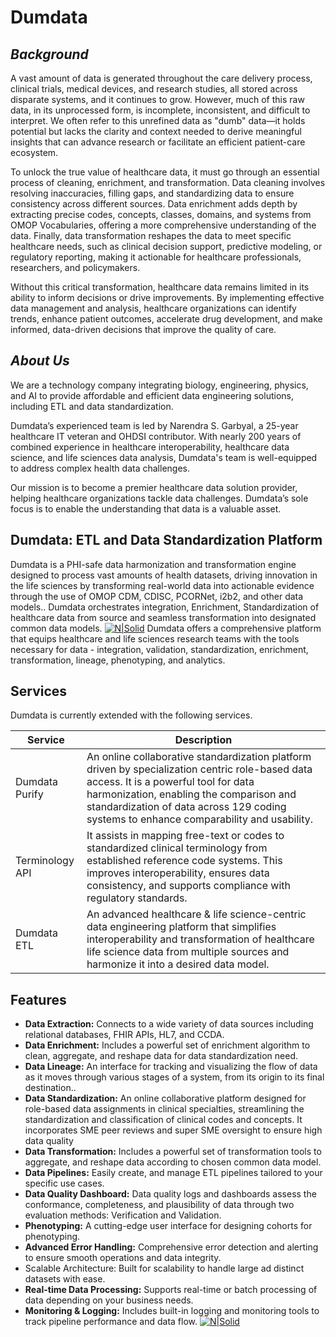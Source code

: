 # Dumdata
## _Background_
A vast amount of data is generated throughout the care delivery process, clinical trials, medical devices, and research studies, all stored across disparate systems, and it continues to grow. However, much of this raw data, in its unprocessed form, is incomplete, inconsistent, and difficult to interpret. We often refer to this unrefined data as "dumb" data—it holds potential but lacks the clarity and context needed to derive meaningful insights that can advance research or facilitate an efficient patient-care ecosystem.

To unlock the true value of healthcare data, it must go through an essential process of cleaning, enrichment, and transformation. Data cleaning involves resolving inaccuracies, filling gaps, and standardizing data to ensure consistency across different sources. Data enrichment adds depth by extracting precise codes, concepts, classes, domains, and systems from OMOP Vocabularies, offering a more comprehensive understanding of the data. Finally, data transformation reshapes the data to meet specific healthcare needs, such as clinical decision support, predictive modeling, or regulatory reporting, making it actionable for healthcare professionals, researchers, and policymakers.

Without this critical transformation, healthcare data remains limited in its ability to inform decisions or drive improvements. By implementing effective data management and analysis, healthcare organizations can identify trends, enhance patient outcomes, accelerate drug development, and make informed, data-driven decisions that improve the quality of care.

## _About Us_
We are a technology company integrating biology, engineering, physics, and AI to provide affordable and efficient data engineering solutions, including ETL and data standardization.

Dumdata’s experienced team is led by Narendra S. Garbyal, a 25-year healthcare IT veteran and OHDSI contributor. With nearly 200 years of combined experience in healthcare interoperability, healthcare data science, and life sciences data analysis, Dumdata's team is well-equipped to address complex health data challenges.

Our mission is to become a premier healthcare data solution provider, helping healthcare organizations tackle data challenges. Dumdata’s sole focus is to enable the understanding that data is a valuable asset.

## Dumdata: ETL and Data Standardization Platform
Dumdata is a PHI-safe data harmonization and transformation engine designed to process vast amounts of health datasets, driving innovation in the life sciences by transforming real-world data into actionable evidence through the use of OMOP CDM, CDISC, PCORNet, i2b2, and other data models.. Dumdata orchestrates integration, Enrichment, Standardization of healthcare data from source and seamless transformation into designated common data models. 
[![N|Solid](https://dumdata.tech/img/img/process.png)](https://dumdata.tech/solutions/dumdata-etl)
Dumdata offers a comprehensive platform that equips healthcare and life sciences research teams with the tools necessary for data - integration, validation, standardization, enrichment, transformation, lineage, phenotyping, and analytics. 

## Services

Dumdata is currently extended with the following services.

| Service | Description |
| ------ | ------ |
| Dumdata Purify |  An online collaborative standardization platform driven by specialization centric role-based data access. It is a powerful tool for data harmonization, enabling the comparison and standardization of data across 129 coding systems to enhance comparability and usability. |
| Terminology API | It assists in mapping free-text or codes to standardized clinical terminology from established reference code systems. This improves interoperability, ensures data consistency, and supports compliance with regulatory standards.|
| Dumdata ETL | An advanced healthcare & life science-centric data engineering platform that simplifies interoperability and transformation of healthcare life science data from multiple sources and harmonize it into a desired data model.|

## Features

- **Data Extraction:** Connects to a wide variety of data sources including relational databases, FHIR APIs, HL7, and CCDA.
- **Data Enrichment:** Includes a powerful set of enrichment algorithm to clean, aggregate, and reshape data for data standardization need. 
- **Data Lineage:** An interface for tracking and visualizing the flow of data as it moves through various stages of a system, from its origin to its final destination..
- **Data Standardization:** An online collaborative platform designed for role-based data assignments in clinical specialties, streamlining the standardization and classification of clinical codes and concepts. It incorporates SME peer reviews and super SME oversight to ensure high data quality
- **Data Transformation:** Includes a powerful set of transformation tools to aggregate, and reshape data according to chosen common data model.
- **Data Pipelines:** Easily create, and manage ETL pipelines tailored to your specific use cases.
- **Data Quality Dashboard:** Data quality logs and dashboards assess the conformance, completeness, and plausibility of data through two evaluation methods: Verification and Validation.
- **Phenotyping:** A cutting-edge user interface for designing cohorts for phenotyping.
- **Advanced Error Handling:** Comprehensive error detection and alerting to ensure smooth operations and data integrity.
- Scalable Architecture: Built for scalability to handle large ad distinct datasets with ease.
- **Real-time Data Processing:** Supports real-time or batch processing of data depending on your business needs.
- **Monitoring & Logging:** Includes built-in logging and monitoring tools to track pipeline performance and data flow.
[![N|Solid](https://dumdata.tech/img/img/ETLWEB.png)](https://dumdata.tech)
